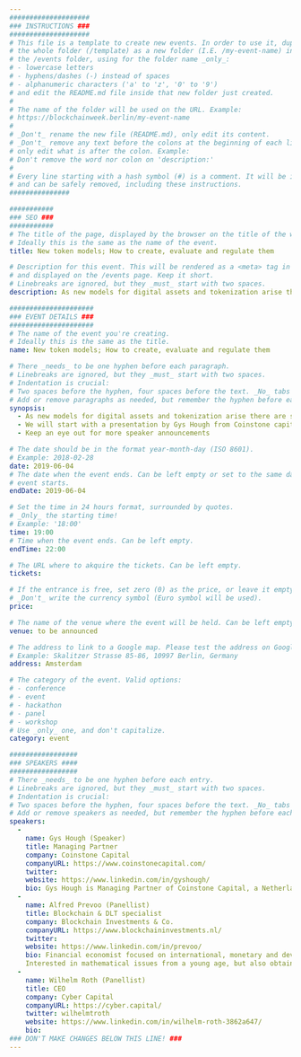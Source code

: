 ```yaml
---
####################
### INSTRUCTIONS ###
####################
# This file is a template to create new events. In order to use it, duplicate
# the whole folder (/template) as a new folder (I.E. /my-event-name) inside of
# the /events folder, using for the folder name _only_:
# - lowercase letters
# - hyphens/dashes (-) instead of spaces
# - alphanumeric characters ('a' to 'z', '0' to '9')
# and edit the README.md file inside that new folder just created.
#
# The name of the folder will be used on the URL. Example:
# https://blockchainweek.berlin/my-event-name
#
# _Don't_ rename the new file (README.md), only edit its content.
# _Don't_ remove any text before the colons at the beginning of each line,
# only edit what is after the colon. Example:
# Don't remove the word nor colon on 'description:'
#
# Every line starting with a hash symbol (#) is a comment. It will be ignored
# and can be safely removed, including these instructions.
###############

###########
### SEO ###
###########
# The title of the page, displayed by the browser on the title of the window.
# Ideally this is the same as the name of the event.
title: New token models; How to create, evaluate and regulate them

# Description for this event. This will be rendered as a <meta> tag in the HTML,
# and displayed on the /events page. Keep it short.
# Linebreaks are ignored, but they _must_ start with two spaces.
description: As new models for digital assets and tokenization arise there are still a lot of questions about which token models are preffered. How token models of both blockchain projects and funds can be evaluated and how they are valued. Finally, the biggest question of all is how to deal with regulation. In this meetup we will hear about two different approaches to tokenization and have an indepth discussion about the role and approach of regulation in this field.

#####################
### EVENT DETAILS ###
#####################
# The name of the event you're creating.
# Ideally this is the same as the title.
name: New token models; How to create, evaluate and regulate them

# There _needs_ to be one hyphen before each paragraph.
# Linebreaks are ignored, but they _must_ start with two spaces.
# Indentation is crucial:
# Two spaces before the hyphen, four spaces before the text. _No_ tabs allowed.
# Add or remove paragraphs as needed, but remember the hyphen before each entry.
synopsis:
  - As new models for digital assets and tokenization arise there are still a lot of questions about which token models are preffered. How token models of both blockchain projects and funds can be evaluated and how they are valued. Finally, the biggest question of all is how to deal with regulation. In this meetup we will hear about two different approaches to tokenization and have an indepth discussion about the role and approach of regulation in this field.
  - We will start with a presentation by Gys Hough from Coinstone capital about his view on tokenization, the purpose of utility tokens and his picture of the future for the Coinstone fund. In the second presentation that we will hear about the other model, security tokens. After introducing these two views we will invite various experts with backgrounds in investments, regulation and compliance as well as cryptofunds to talk about regulation, its purpose and current state.
  - Keep an eye out for more speaker announcements

# The date should be in the format year-month-day (ISO 8601).
# Example: 2018-02-28
date: 2019-06-04
# The date when the event ends. Can be left empty or set to the same day the
# event starts.
endDate: 2019-06-04

# Set the time in 24 hours format, surrounded by quotes.
# _Only_ the starting time!
# Example: '18:00'
time: 19:00
# Time when the event ends. Can be left empty.
endTime: 22:00

# The URL where to akquire the tickets. Can be left empty.
tickets:

# If the entrance is free, set zero (0) as the price, or leave it empty.
# _Don't_ write the currency symbol (Euro symbol will be used).
price:

# The name of the venue where the event will be held. Can be left empty.
venue: to be announced

# The address to link to a Google map. Please test the address on Google Maps.
# Example: Skalitzer Strasse 85-86, 10997 Berlin, Germany
address: Amsterdam

# The category of the event. Valid options:
# - conference
# - event
# - hackathon
# - panel
# - workshop
# Use _only_ one, and don't capitalize.
category: event

#################
### SPEAKERS ####
#################
# There _needs_ to be one hyphen before each entry.
# Linebreaks are ignored, but they _must_ start with two spaces.
# Indentation is crucial:
# Two spaces before the hyphen, four spaces before the text. _No_ tabs allowed.
# Add or remove speakers as needed, but remember the hyphen before each entry.
speakers:
  - 
    name: Gys Hough (Speaker)
    title: Managing Partner
    company: Coinstone Capital
    companyURL: https://www.coinstonecapital.com/
    twitter:
    website: https://www.linkedin.com/in/gyshough/
    bio: Gys Hough is Managing Partner of Coinstone Capital, a Netherlands-based fund manager that specialises in blockchain-based investments. The fund predominately invests in ealry-stage blockchain projects that are identified through a use cased based investment strategy.
  -
    name: Alfred Prevoo (Panellist)
    title: Blockchain & DLT specialist
    company: Blockchain Investments & Co.
    companyURL: https://www.blockchaininvestments.nl/
    twitter:
    website: https://www.linkedin.com/in/prevoo/
    bio: Financial economist focused on international, monetary and development economics as well as capital markets & internal models. Analytical, results driven and eclectic worker. Has obtained extensive leadership capabilities with over twenty local and national committees and boards starting at a young age in a wide variety of fields; computer science, finance, international (diplomatic) leadership, education development, art and literature.
    Interested in mathematical issues from a young age, but also obtained diplomatic skills and knowledge at the United Nations and broad industry knowledge at the Royal Dutch Shell. 
  -
    name: Wilhelm Roth (Panellist)
    title: CEO
    company: Cyber Capital
    companyURL: https://cyber.capital/
    twitter: wilhelmtroth
    website: https://www.linkedin.com/in/wilhelm-roth-3862a647/
    bio: 
### DON'T MAKE CHANGES BELOW THIS LINE! ###
---
```


<!-- ### DON'T MAKE CHANGES BELOW THIS LINE! ### -->

<Event-Content/>
